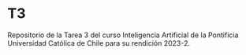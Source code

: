 # T3
Repositorio de la Tarea 3 del curso Inteligencia Artificial de la Pontificia Universidad Católica de Chile para su rendición 2023-2.
